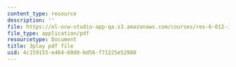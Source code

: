 ```yaml
---
content_type: resource
description: ''
file: https://ol-ocw-studio-app-qa.s3.amazonaws.com/courses/res-6-012-introduction-to-probability-spring-2018/4c159155e46460d0bd56f71225e52980_pA83XtLeVig.pdf
file_type: application/pdf
resourcetype: Document
title: 3play pdf file
uid: 4c159155-e464-60d0-bd56-f71225e52980
---
```

